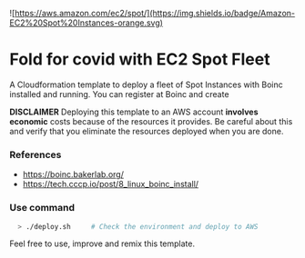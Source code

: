 ![https://aws.amazon.com/ec2/spot/](https://img.shields.io/badge/Amazon-EC2%20Spot%20Instances-orange.svg)

# Fold for covid with EC2 Spot Fleet

A Cloudformation template to deploy a fleet of Spot Instances with Boinc installed and running. You can register at Boinc and create 

**DISCLAIMER**
Deploying this template to an AWS account **involves economic** costs because of the resources it provides. Be careful about this and verify that you eliminate the resources deployed when you are done.

### References

* https://boinc.bakerlab.org/
* https://tech.cccp.io/post/8_linux_boinc_install/

### Use command

```bash
  > ./deploy.sh     # Check the environment and deploy to AWS
```

Feel free to use, improve and remix this template.

